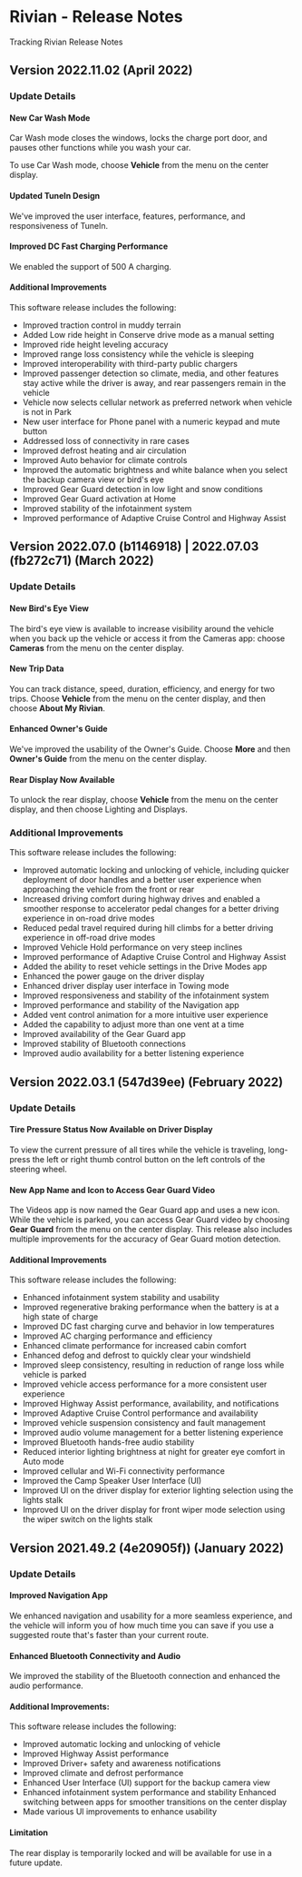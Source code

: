 # Rivian - Release Notes
Tracking Rivian Release Notes

## Version 2022.11.02 (April 2022)

### Update Details

#### New Car Wash Mode
Car Wash mode closes the windows, locks the charge port door, and pauses other functions while you wash your car.

To use Car Wash mode, choose **Vehicle** from the menu on the center display.

#### Updated TuneIn Design
We've improved the user interface, features, performance, and responsiveness of Tuneln.

#### Improved DC Fast Charging Performance
We enabled the support of 500 A charging.

#### Additional Improvements
This software release includes the following:
* Improved traction control in muddy terrain
* Added Low ride height in Conserve drive mode as a manual setting
* Improved ride height leveling accuracy
* Improved range loss consistency while the vehicle is sleeping
* Improved interoperability with third-party public chargers
* Improved passenger detection so climate, media, and other features stay active while the driver is away, and
rear passengers remain in the vehicle
* Vehicle now selects cellular network as preferred network when vehicle is not in Park
* New user interface for Phone panel with a numeric keypad and mute button
* Addressed loss of connectivity in rare cases
* Improved defrost heating and air circulation
* Improved Auto behavior for climate controls
* Improved the automatic brightness and white balance when you select the backup camera view or bird's eye
* Improved Gear Guard detection in low light and snow conditions
* Improved Gear Guard activation at Home
* Improved stability of the infotainment system
* Improved performance of Adaptive Cruise Control and Highway Assist

## Version 2022.07.0 (b1146918) | 2022.07.03 (fb272c71) (March 2022)

### Update Details

#### New Bird's Eye View
The bird's eye view is available to increase visibility around the vehicle when you back up the vehicle or access it from
the Cameras app: choose **Cameras** from the menu on the center display.

#### New Trip Data
You can track distance, speed, duration, efficiency, and energy for two trips. Choose **Vehicle** from the menu on the center display, and then choose **About My Rivian**.

#### Enhanced Owner's Guide
We've improved the usability of the Owner's Guide. Choose **More** and then **Owner's Guide** from the menu on the center display.

#### Rear Display Now Available
To unlock the rear display, choose **Vehicle** from the menu on the center display, and then choose Lighting and Displays.

### Additional Improvements
This software release includes the following:
* Improved automatic locking and unlocking of vehicle, including quicker deployment of door handles and a better user experience when approaching the vehicle from the front or rear
* Increased driving comfort during highway drives and enabled a smoother response to accelerator pedal changes for a better driving experience in on-road drive modes
* Reduced pedal travel required during hill climbs for a better driving experience in off-road drive modes
* Improved Vehicle Hold performance on very steep inclines
* Improved performance of Adaptive Cruise Control and Highway Assist
* Added the ability to reset vehicle settings in the Drive Modes app
* Enhanced the power gauge on the driver display
* Enhanced driver display user interface in Towing mode
* Improved responsiveness and stability of the infotainment system
* Improved performance and stability of the Navigation app
* Added vent control animation for a more intuitive user experience
* Added the capability to adjust more than one vent at a time
* Improved availability of the Gear Guard app
* Improved stability of Bluetooth connections
* Improved audio availability for a better listening experience

## Version 2022.03.1 (547d39ee) (February 2022)

### Update Details

#### Tire Pressure Status Now Available on Driver Display
To view the current pressure of all tires while the vehicle is traveling, long-press the left or right thumb control button
on the left controls of the steering wheel.

#### New App Name and Icon to Access Gear Guard Video
The Videos app is now named the Gear Guard app and uses a new icon. While the vehicle is parked, you can access Gear
Guard video by choosing **Gear Guard** from the menu on the center display. This release also includes multiple
improvements for the accuracy of Gear Guard motion detection.

#### Additional Improvements
This software release includes the following:
* Enhanced infotainment system stability and usability
* Improved regenerative braking performance when the battery is at a high state of charge
* Improved DC fast charging curve and behavior in low temperatures
* Improved AC charging performance and efficiency
* Enhanced climate performance for increased cabin comfort
* Enhanced defog and defrost to quickly clear your windshield
* Improved sleep consistency, resulting in reduction of range loss while vehicle is parked
* Improved vehicle access performance for a more consistent user experience
* Improved Highway Assist performance, availability, and notifications
* Improved Adaptive Cruise Control performance and availability
* Improved vehicle suspension consistency and fault management
* Improved audio volume management for a better listening experience
* Improved Bluetooth hands-free audio stability
* Reduced interior lighting brightness at night for greater eye comfort in Auto mode
* Improved cellular and Wi-Fi connectivity performance
* Improved the Camp Speaker User Interface (UI)
* Improved Ul on the driver display for exterior lighting selection using the lights stalk
* Improved Ul on the driver display for front wiper mode selection using the wiper switch on the lights stalk


## Version 2021.49.2 (4e20905f)) (January 2022)

### Update Details

#### Improved Navigation App
We enhanced navigation and usability for a more seamless experience, and the vehicle will inform you of how much time you can save if you use a suggested route that's faster than your current route.

#### Enhanced Bluetooth Connectivity and Audio
We improved the stability of the Bluetooth connection and enhanced the audio performance.

#### Additional Improvements:
This software release includes the following:
* Improved automatic locking and unlocking of vehicle
* Improved Highway Assist performance
* Improved Driver+ safety and awareness notifications
* Improved climate and defrost performance
* Enhanced User Interface (UI) support for the backup camera view
* Enhanced infotainment system performance and stability
Enhanced switching between apps for smoother transitions on the center display
* Made various Ul improvements to enhance usability

#### Limitation
The rear display is temporarily locked and will be available for use in a future update.
